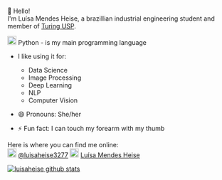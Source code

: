 
:wave: Hello! <br>
I'm Luísa Mendes Heise, a brazillian industrial engineering student and member of [Turing USP](https://github.com/turing-usp). <br>

<img height="20" width="20" src="https://simpleicons.org/icons/python.svg" /> Python - is my main programming language
 - I like using it for:

	 - Data Science 
	 - Image Processing
	 - Deep Learning
	 - NLP
	 - Computer Vision

- 😄 Pronouns: She/her
- ⚡ Fun fact: I can touch my forearm with my thumb 

Here is where you can find me online: <br>
<img height="20" width="20" src="https://simpleicons.org/icons/medium.svg" /> [@luisaheise3277](https://medium.com/@luisaheise3277) 
<img height="20" width="20" src="https://simpleicons.org/icons/linkedin.svg" /> [Luísa Mendes Heise](https://www.linkedin.com/in/lu%C3%ADsa-mendes-heise-9b5a15160/)

  
[![luisaheise github stats](https://github-readme-stats.vercel.app/api?username=luisaheise)](https://github.com/anuraghazra/github-readme-stats)
